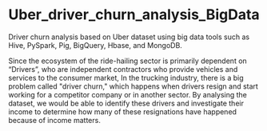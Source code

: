 # Uber_driver_churn_analysis_BigData
Driver churn analysis based on Uber dataset using big data tools such as Hive, PySpark, Pig, BigQuery, Hbase, and MongoDB.

Since the ecosystem of the ride-hailing sector is primarily dependent on “Drivers”, who are independent contractors who provide vehicles and services
to the consumer market, In the trucking industry, there is a big problem called "driver churn," which happens when drivers resign and start working for
a competitor company or in another sector. By analysing the dataset, we would be able to identify these drivers and investigate their income to determine
how many of these resignations have happened because of income matters.
